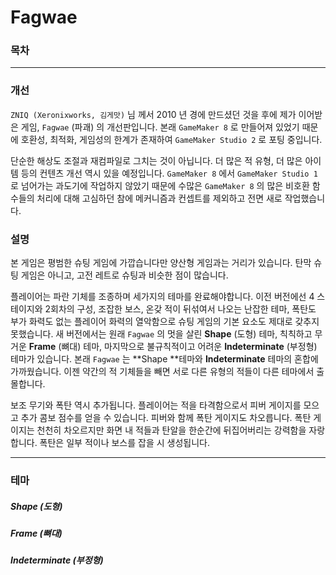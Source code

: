 # Fagwae

### 목차

[개선]: https://github.com/iconstudio/Fagwae#개선
[설명]: https://github.com/iconstudio/Fagwae#설명

------

### 개선

 `ZNIQ (Xeronixworks, 김게맛)` 님 께서 2010 년 경에 만드셨던 것을 후에 제가 이어받은 게임, `Fagwae` (파괘) 의 개선판입니다. 본래 `GameMaker 8` 로 만들어져 있었기 때문에 호환성, 최적화, 게임성의 한계가 존재하여 `GameMaker Studio 2` 로 포팅 중입니다.

 단순한 해상도 조절과 재컴파일로 그치는 것이 아닙니다. 더 많은 적 유형, 더 많은 아이템 등의 컨텐츠 개선 역시 있을 예정입니다. `GameMaker 8` 에서 `GameMaker Studio 1` 로 넘어가는 과도기에 작업하지 않았기 때문에 수많은 `GameMaker 8` 의 많은 비호환 함수들의 처리에 대해 고심하던 참에 메커니즘과 컨셉트를 제외하고 전면 새로 작업했습니다.

### 설명

  본 게임은 평범한 슈팅 게임에 가깝습니다만 양산형 게임과는 거리가 있습니다. 탄막 슈팅 게임은 아니고, 고전 레트로 슈팅과 비슷한 점이 많습니다.

 플레이어는 파란 기체를 조종하며 세가지의 테마를 완료해야합니다. 이전 버전에선 4 스테이지와 2회차의 구성, 조잡한 보스, 온갖 적이 뒤섞여서 나오는 난잡한 테마, 폭탄도 부가 화력도 없는 플레이어 화력의 열악함으로 슈팅 게임의 기본 요소도 제대로 갖추지 못했습니다. 새 버전에서는 원래 `Fagwae` 의 멋을 살린 **Shape** (도형) 테마, 칙칙하고 무거운 **Frame** (뼈대) 테마, 마지막으로 불규칙적이고 어려운 **Indeterminate** (부정형) 테마가 있습니다. 본래 `Fagwae` 는 **Shape **테마와 **Indeterminate** 테마의 혼합에 가까웠습니다. 이젠 약간의 적 기체들을 빼면 서로 다른 유형의 적들이 다른 테마에서 출몰합니다.

보조 무기와 폭탄 역시 추가됩니다. 플레이어는 적을 타격함으로서 피버 게이지를 모으고 추가 콤보 점수를 얻을 수 있습니다. 피버와 함께 폭탄 게이지도 차오릅니다. 폭탄 게이지는 천천히 차오르지만 화면 내 적들과 탄알을 한순간에 뒤집어버리는 강력함을 자랑합니다. 폭탄은 일부 적이나 보스를 잡을 시 생성됩니다.

------

### 테마

##### Shape (도형)



##### Frame (뼈대)



##### Indeterminate (부정형)